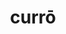 ---
title: currō
meaning: to run
ch: 2
pos: verb
secondppstem: curr
infend: ere
infhyph: -ere
conjugation: third
derivative: occur, current, course
---